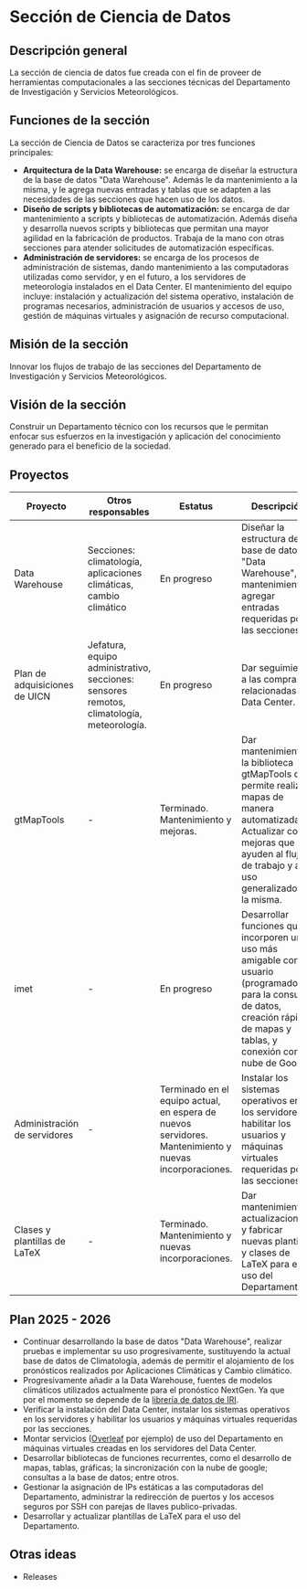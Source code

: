 # Sección de Ciencia de Datos

## Descripción general
La sección de ciencia de datos fue creada con el fin de proveer de herramientas computacionales a las secciones técnicas del Departamento de Investigación y Servicios Meteorológicos.

## Funciones de la sección
La sección de Ciencia de Datos se caracteriza por tres funciones principales:

- **Arquitectura de la Data Warehouse:** se encarga de diseñar la estructura de la base de datos "Data Warehouse". Además le da mantenimiento a la misma, y le agrega nuevas entradas y tablas que se adapten a las necesidades de las secciones que hacen uso de los datos.
- **Diseño de scripts y bibliotecas de automatización:** se encarga de dar mantenimiento a scripts y bibliotecas de automatización. Además diseña y desarrolla nuevos scripts y bibliotecas que permitan una mayor agilidad en la fabricación de productos. Trabaja de la mano con otras secciones para atender solicitudes de automatización específicas.
- **Administración de servidores:** se encarga de los procesos de administración de sistemas, dando mantenimiento a las computadoras utilizadas como servidor, y en el futuro, a los servidores de meteorología instalados en el Data Center. El mantenimiento del equipo incluye: instalación y actualización del sistema operativo, instalación de programas necesarios, administración de usuarios y accesos de uso, gestión de máquinas virtuales y asignación de recurso computacional.

## Misión de la sección
Innovar los flujos de trabajo de las secciones del Departamento de Investigación y Servicios Meteorológicos.

## Visión de la sección
Construir un Departamento técnico con los recursos que le permitan enfocar sus esfuerzos en la investigación y aplicación del conocimiento generado para el beneficio de la sociedad.

## Proyectos

| Proyecto | Otros responsables | Estatus | Descripción | Enlace |
| -------- | ------------------ | ------- | ----------- | ------ |
|Data Warehouse|Secciones: climatología, aplicaciones climáticas, cambio climático |En progreso|Diseñar la estructura de la base de datos "Data Warehouse", dar mantenimiento y agregar entradas requeridas por las secciones.|[data_warehouse](proyectos/data_warehouse.md)|
|Plan de adquisiciones de UICN | Jefatura, equipo administrativo, secciones: sensores remotos, climatología, meteorología. | En progreso | Dar seguimiento a las compras relacionadas al Data Center.| [plan_adq_UICN](/proyectos/plan_adq_UICN.md) |
|gtMapTools| - | Terminado. Mantenimiento y mejoras. | Dar mantenimiento a la biblioteca gtMapTools que permite realizar mapas de manera automatizada. Actualizar con mejoras que ayuden al flujo de trabajo y al uso generalizado de la misma.| [gtMapTools](https://github.com/Aplicaciones-Climaticas-INSIVUMEH/gtMapTools)|
|imet| - | En progreso | Desarrollar funciones que incorporen un uso más amigable con el usuario (programadores) para la consulta de datos, creación rápida de mapas y tablas, y conexión con la nube de Google.| [imet](https://github.com/Ciencia-de-Datos-Meteorologia/imet) |
|Administración de servidores| - | Terminado en el equipo actual, en espera de nuevos servidores. Mantenimiento y nuevas incorporaciones. | Instalar los sistemas operativos en los servidores y habilitar los usuarios y máquinas virtuales requeridas por las secciones.| [sisadmin](proyectos/sisadmin.md) |
|Clases y plantillas de LaTeX | - | Terminado. Mantenimiento y nuevas incorporaciones. | Dar mantenimiento, actualizaciones y fabricar nuevas plantillas y clases de LaTeX para el uso del Departamento.|[LaTeX_Templates_project](https://github.com/orgs/Ciencia-de-Datos-Meteorologia/projects/1/)|



## Plan 2025 - 2026

- Continuar desarrollando la base de datos "Data Warehouse", realizar pruebas e implementar su uso progresivamente, sustituyendo la actual base de datos de Climatología, además de permitir el alojamiento de los pronósticos realizados por Aplicaciones Climáticas y Cambio climático. 
- Progresivamente añadir a la Data Warehouse, fuentes de modelos climáticos utilizados actualmente para el pronóstico NextGen. Ya que por el momento se depende de la [librería de datos de IRI](https://iridl.ldeo.columbia.edu).
- Verificar la instalación del Data Center, instalar los sistemas operativos en los servidores y habilitar los usuarios y máquinas virtuales requeridas por las secciones.
- Montar servicios ([Overleaf](https://github.com/overleaf/overleaf) por ejemplo) de uso del Departamento en máquinas virtuales creadas en los servidores del Data Center.
- Desarrollar bibliotecas de funciones recurrentes, como el desarrollo de mapas, tablas, gráficas; la sincronización con la nube de google; consultas a la base de datos; entre otros.
- Gestionar la asignación de IPs estáticas a las computadoras del Departamento, administrar la redirección de puertos y los accesos seguros por SSH con parejas de llaves publico-privadas.
- Desarrollar y actualizar plantillas de LaTeX para el uso del Departamento.

## Otras ideas

- Releases
